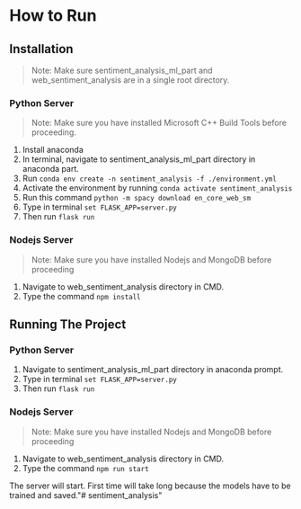 # How to Run

## Installation

> Note: Make sure sentiment_analysis_ml_part and web_sentiment_analysis are in a single root directory.

### Python Server

> Note: Make sure you have installed Microsoft C++ Build Tools before proceeding. 

1. Install anaconda
2. In terminal, navigate to sentiment_analysis_ml_part directory in anaconda part.
3. Run `conda env create -n sentiment_analysis -f ./environment.yml`
4. Activate the environment by running `conda activate sentiment_analysis`
5. Run this command `python -m spacy download en_core_web_sm`
6. Type in terminal `set FLASK_APP=server.py`
7. Then run `flask run`

### Nodejs Server

> Note: Make sure you have installed Nodejs and MongoDB before proceeding

1. Navigate to web_sentiment_analysis directory in CMD.
2. Type the command `npm install`

## Running The Project

### Python Server

1. Navigate to sentiment_analysis_ml_part directory in anaconda prompt.
2. Type in terminal `set FLASK_APP=server.py`
3. Then run `flask run`

### Nodejs Server

> Note: Make sure you have installed Nodejs and MongoDB before proceeding

1. Navigate to web_sentiment_analysis directory in CMD.
2. Type the command `npm run start`

The server will start. First time will take long because the models have to be trained and saved."# sentiment_analysis" 
